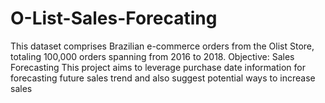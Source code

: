# O-List-Sales-Forecating
This dataset comprises Brazilian e-commerce orders from the Olist Store, totaling 100,000 orders spanning from 2016 to 2018.  Objective: Sales Forecasting  This project aims to leverage purchase date information for forecasting future sales trend and also suggest potential ways to increase sales
